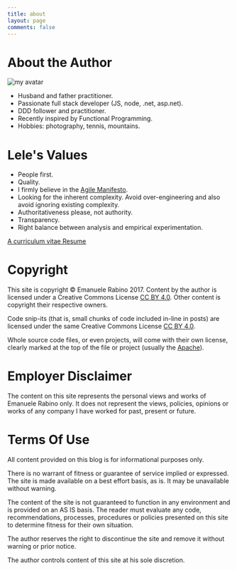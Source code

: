 ```yaml
---
title: about
layout: page
comments: false
---
```

<h1>About the Author</h1><img class="nofancybox circular--square" src="/images/avatar_small.png" alt="my avatar"/>

* Husband and father practitioner.
* Passionate full stack developer (JS, node, .net, asp.net).
* DDD follower and  practitioner.
* Recently inspired by Functional Programming. 
* Hobbies: photography, tennis, mountains.

<h1>Lele's Values</h1>

* People first.
* Quality.
* I firmly believe in the [Agile Manifesto](http://agilemanifesto.org/).
* Looking for the inherent complexity. Avoid over-engineering and also avoid ignoring existing complexity. 
* Authoritativeness please, not authority.
* Transparency.
* Right balance between analysis and empirical experimentation.

[A curriculum vitae Resume](https://lelerabino.github.io/online-cv/)

<h1 id="copyright">Copyright</h1>This site is copyright © Emanuele Rabino 2017. Content by the author is licensed under a Creative Commons License <a href="http://creativecommons.org/licenses/by/4.0/deed.en_GB" target="_blank" rel="external">CC BY 4.0</a>. Other content is copyright their respective owners.

Code snip-its (that is, small chunks of code included in-line in posts) are licensed under the same Creative Commons License <a href="http://creativecommons.org/licenses/by/4.0/deed.en_GB" target="_blank" rel="external">CC BY 4.0</a>.

Whole source code files, or even projects, will come with their own license, clearly marked at the top of the file or project (usually the <a href="https://www.apache.org/licenses/LICENSE-2.0" target="_blank" rel="external">Apache</a>).

<h1>Employer Disclaimer</h1>The content on this site represents the personal views and works of Emanuele Rabino only. It does not represent the views, policies, opinions or works of any company I have worked for past, present or future.

<h1>Terms Of Use</h1>All content provided on this blog is for informational purposes only.

There is no warrant of fitness or guarantee of service implied or expressed. The site is made available on a best effort basis, as is. It may be unavailable without warning.

The content of the site is not guaranteed to function in any environment and is provided on an AS IS basis. The reader must evaluate any code, recommendations, processes, procedures or policies presented on this site to determine fitness for their own situation.

The author reserves the right to discontinue the site and remove it without warning or prior notice.

The author controls content of this site at his sole discretion.
